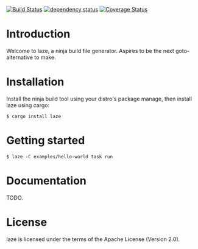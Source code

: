 [![Build Status](https://drone.schleiser.de/api/badges/kaspar030/laze/status.svg)](https://drone.schleiser.de/kaspar030/laze)
[![dependency status](https://deps.rs/repo/github/kaspar030/laze/status.svg)](https://deps.rs/repo/github/kaspar030/laze)
[![Coverage Status](https://coveralls.io/repos/github/kaspar030/laze/badge.svg)](https://coveralls.io/github/kaspar030/laze)

# Introduction

Welcome to laze, a ninja build file generator.
Aspires to be the next goto-alternative to make.


# Installation

Install the ninja build tool using your distro's package manage, then install
laze using cargo:

    $ cargo install laze


# Getting started

    $ laze -C examples/hello-world task run


# Documentation

TODO.


# License

laze is licensed under the terms of the Apache License (Version 2.0).
